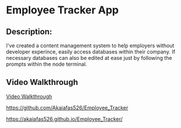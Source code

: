 # Employee Tracker App

## Description:
 I've created a content management system to help employers without developer experince, easily access databases within their company. If necessary databases can also be edited at ease just by following the prompts within the node terminal.



## Video Walkthrough

[Video Walkthrough](https://youtu.be/OHCoi6ZxwjI)



https://github.com/Akaiafas526/Employee_Tracker

https://akaiafas526.github.io/Employee_Tracker/